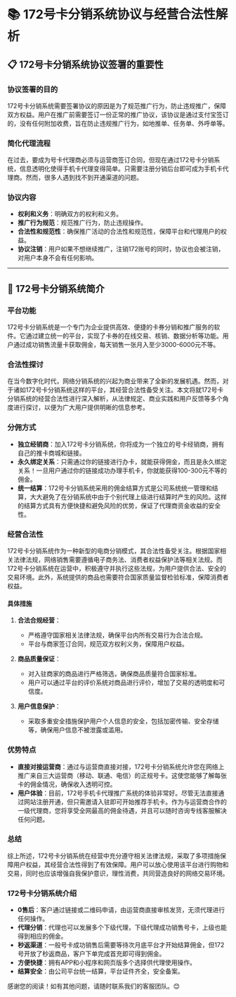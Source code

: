 # 📚 172号卡分销系统协议与经营合法性解析

## 📋 172号卡分销系统协议签署的重要性

### 协议签署的目的
172号卡分销系统需要签署协议的原因是为了规范推广行为，防止违规推广，保障双方权益。用户在推广前需要签订一份正常的推广协议，该协议是通过支付宝签订的，没有任何附加收费，旨在防止违规推广行为，如地推单、任务单、外呼单等。

### 简化代理流程
在过去，要成为号卡代理商必须与运营商签订合同，但现在通过172号卡分销系统，信息透明化使得手机卡代理变得简单。只需要注册分销后台即可成为手机卡代理商。然而，很多人遇到找不到开通渠道的问题。

### 协议内容
- **权利和义务**：明确双方的权利和义务。
- **推广行为规范**：规范推广行为，防止违规操作。
- **合法性和规范性**：确保推广活动的合法性和规范性，保障平台和代理用户的权益。
- **协议注销**：用户如果不想继续推广，注销172账号的同时，协议也会被注销，对用户本身不会有任何影响。

---

## 💼 172号卡分销系统简介

### 平台功能
172号卡分销系统是一个专门为企业提供高效、便捷的卡券分销和推广服务的软件。它通过建立统一的平台，实现了卡券的在线交易、核销、数据分析等功能。用户通过成功销售流量卡获取佣金，每天销售一张月入至少3000-6000元不等。

### 合法性探讨
在当今数字化时代，网络分销系统的兴起为商业带来了全新的发展机遇。然而，对于诸如172号卡分销系统这样的平台，其经营合法性备受关注。本文将就172号卡分销系统的经营合法性进行深入解析，从法律规定、商业实践和用户反馈等多个角度进行探讨，以便为广大用户提供明晰的信息参考。

### 分佣方式
- **独立经销商**：加入172号卡分销系统，你将成为一个独立的号卡经销商，拥有自己的推卡商城和链接。
- **永久绑定关系**：只需通过你的链接进行办卡，就能获得佣金，而且是永久绑定关系！一旦用户通过你的链接成功办理手机卡，你就能获得100-300元不等的佣金。
- **统一结算**：172号卡分销系统采用的佣金结算方式是公司系统统一管理和结算，大大避免了在分销系统中由于个别代理上级进行结算时产生的风险。这样的结算方式具有方便快捷和避免风险的优势，保证了代理商资金收益的安全性。

### 经营合法性
172号卡分销系统作为一种新型的电商分销模式，其合法性备受关注。根据国家相关法律法规，网络销售需要遵循电子商务法、消费者权益保护法等相关法规。而172号卡分销系统在运营中，积极遵守并执行这些法规，为用户提供合法、安全的交易环境。此外，系统提供的商品也需要符合国家质量监督检验标准，保障消费者权益。

#### 具体措施
1. **合法合规经营**：
   - 严格遵守国家相关法律法规，确保平台内所有交易行为合法合规。
   - 平台与商家签订合同，规范双方权利义务，保障用户权益。

2. **商品质量保证**：
   - 对入驻商家的商品进行严格筛选，确保商品质量符合国家标准。
   - 用户可以通过平台的评价系统对商品进行评价，增加了交易的透明度和可信度。

3. **用户信息保护**：
   - 采取多重安全措施保护用户个人信息的安全，包括加密传输、安全存储等，确保用户信息不被泄露或滥用。

### 优势特点
- **直接对接运营商**：通过与运营商直接对接，172号卡分销系统允许您在网络上推广来自三大运营商（移动、联通、电信）的正规号卡。这使您能够了解每张卡的佣金情况，确保收入透明可控。
- **用户体验**：目前，172号手机卡代理推广系统的体验非常好。尽管无法直接通过网站注册开通，但只需邀请入驻即可开始推荐手机卡。作为与运营商合作的一级代理商，您将享受全网最高的佣金待遇，并且可以随时咨询专线客服解决任何问题。

### 总结
综上所述，172号卡分销系统在经营中充分遵守相关法律法规，采取了多项措施保障用户权益，其经营合法性得到了有效保障。用户可以放心使用该平台进行购物和交易，同时也应该增强自我保护意识，理性消费，共同营造良好的网络交易环境。

### 172号卡分销系统介绍
- **0售后**：客户通过链接或二维码申请，由运营商直接审核发货，无须代理进行任何操作。
- **代理分销**：代理也可以发展多个下级代理，下级代理成功销售号卡，上级也能得到相应的佣金。
- **秒返渠道**：一般号卡成功销售后需要等待次月底平台才开始结算佣金，但172号开放了秒返商品，客户下单完成首充即可得到佣金。
- **方便快捷**：拥有APP和小程序和网页版多个选择供代理使用操作。
- **结算安全**：由公司平台统一结算，平台证件齐全，安全备案。

感谢您的阅读！如有其他问题，请随时联系我们的客服团队。😊